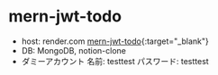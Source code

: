 # mern-jwt-todo
- host: render.com
[mern-jwt-todo](https://mern-jwt-todo.onrender.com/){:target="_blank"}
- DB: MongoDB, notion-clone
- ダミーアカウント
名前: testtest
パスワード: testtest
